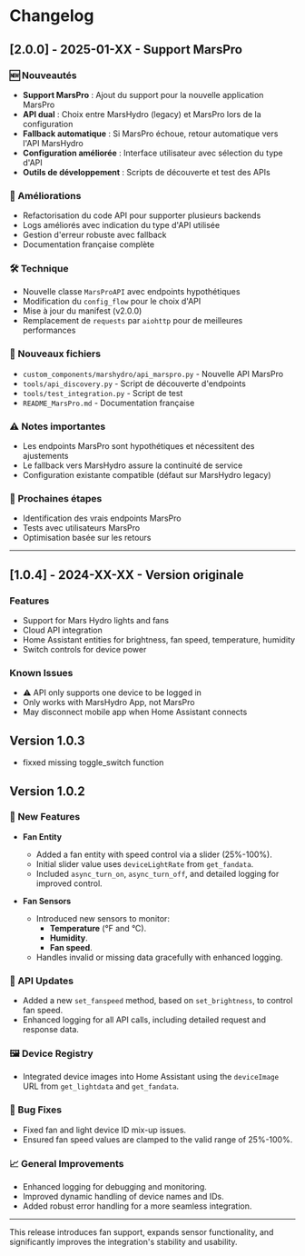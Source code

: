 # Changelog

## [2.0.0] - 2025-01-XX - Support MarsPro

### 🆕 Nouveautés
- **Support MarsPro** : Ajout du support pour la nouvelle application MarsPro
- **API dual** : Choix entre MarsHydro (legacy) et MarsPro lors de la configuration
- **Fallback automatique** : Si MarsPro échoue, retour automatique vers l'API MarsHydro
- **Configuration améliorée** : Interface utilisateur avec sélection du type d'API
- **Outils de développement** : Scripts de découverte et test des APIs

### 🔧 Améliorations
- Refactorisation du code API pour supporter plusieurs backends
- Logs améliorés avec indication du type d'API utilisée
- Gestion d'erreur robuste avec fallback
- Documentation française complète

### 🛠️ Technique
- Nouvelle classe `MarsProAPI` avec endpoints hypothétiques
- Modification du `config_flow` pour le choix d'API
- Mise à jour du manifest (v2.0.0)
- Remplacement de `requests` par `aiohttp` pour de meilleures performances

### 📁 Nouveaux fichiers
- `custom_components/marshydro/api_marspro.py` - Nouvelle API MarsPro
- `tools/api_discovery.py` - Script de découverte d'endpoints
- `tools/test_integration.py` - Script de test
- `README_MarsPro.md` - Documentation française

### ⚠️ Notes importantes
- Les endpoints MarsPro sont hypothétiques et nécessitent des ajustements
- Le fallback vers MarsHydro assure la continuité de service
- Configuration existante compatible (défaut sur MarsHydro legacy)

### 🔮 Prochaines étapes
- Identification des vrais endpoints MarsPro
- Tests avec utilisateurs MarsPro
- Optimisation basée sur les retours

---

## [1.0.4] - 2024-XX-XX - Version originale

### Features
- Support for Mars Hydro lights and fans
- Cloud API integration
- Home Assistant entities for brightness, fan speed, temperature, humidity
- Switch controls for device power

### Known Issues
- ⚠️ API only supports one device to be logged in
- Only works with MarsHydro App, not MarsPro
- May disconnect mobile app when Home Assistant connects

## Version 1.0.3

- fixxed missing toggle_switch function

## Version 1.0.2

### 🚀 New Features

- **Fan Entity**
  - Added a fan entity with speed control via a slider (25%-100%).
  - Initial slider value uses `deviceLightRate` from `get_fandata`.
  - Included `async_turn_on`, `async_turn_off`, and detailed logging for improved control.

- **Fan Sensors**
  - Introduced new sensors to monitor:
    - **Temperature** (°F and °C).
    - **Humidity**.
    - **Fan speed**.
  - Handles invalid or missing data gracefully with enhanced logging.

### 🔧 API Updates

- Added a new `set_fanspeed` method, based on `set_brightness`, to control fan speed.
- Enhanced logging for all API calls, including detailed request and response data.

### 🖼️ Device Registry

- Integrated device images into Home Assistant using the `deviceImage` URL from `get_lightdata` and `get_fandata`.

### 🐛 Bug Fixes

- Fixed fan and light device ID mix-up issues.
- Ensured fan speed values are clamped to the valid range of 25%-100%.

### 📈 General Improvements

- Enhanced logging for debugging and monitoring.
- Improved dynamic handling of device names and IDs.
- Added robust error handling for a more seamless integration.

---

This release introduces fan support, expands sensor functionality, and significantly improves the integration's stability and usability.
